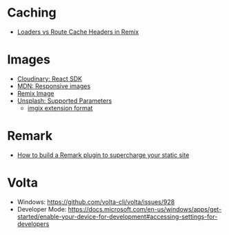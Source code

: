# Caching

- [Loaders vs Route Cache Headers in Remix](https://sergiodxa.com/articles/loader-vs-route-cache-headers-in-remix)

# Images

- [Cloudinary: React SDK](https://cloudinary.com/documentation/react_quick_start#landingpage)
- [MDN: Responsive images](https://developer.mozilla.org/en-US/docs/Learn/HTML/Multimedia_and_embedding/Responsive_images)
- [Remix Image](https://remix-image.mcfarl.in/)
- [Unsplash: Supported Parameters](https://unsplash.com/documentation#supported-parameters)
  - [imgix extension format](https://docs.imgix.com/apis/rendering/format/fm)

# Remark

- [How to build a Remark plugin to supercharge your static site](https://swizec.com/blog/how-to-build-a-remark-plugin-to-supercharge-your-static-site/)

# Volta

- Windows: https://github.com/volta-cli/volta/issues/928
- Developer Mode: https://docs.microsoft.com/en-us/windows/apps/get-started/enable-your-device-for-development#accessing-settings-for-developers